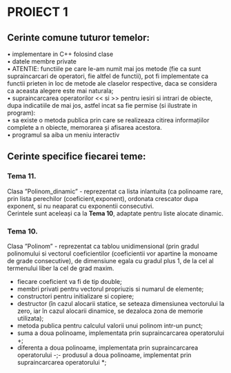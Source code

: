 # PROIECT 1

## Cerinte comune tuturor temelor:
• implementare in C++ folosind clase <br>
• datele membre private <br>
• ATENTIE: functiile pe care le-am numit mai jos metode (fie ca sunt supraincarcari de 
operatori, fie altfel de functii), pot fi implementate ca functii prieten in loc de metode ale claselor 
respective, daca se considera ca aceasta alegere este mai naturala; <br>
• supraincarcarea operatorilor << si >> pentru iesiri si intrari de obiecte, dupa indicatiile de 
mai jos, astfel incat sa fie permise (si ilustrate in program): <br>
• sa existe o metoda publica prin care se realizeaza citirea informațiilor complete a n obiecte, 
memorarea și afisarea acestora. <br>
• programul sa aiba un meniu interactiv <br>

## Cerinte specifice fiecarei teme:
### Tema 11.
Clasa ”Polinom_dinamic” - reprezentat ca lista inlantuita (ca polinoame rare, prin lista 
perechilor (coeficient,exponent), ordonata crescator dupa exponent, si nu neaparat cu exponentii 
consecutivi. <br>
Cerintele sunt aceleași ca la <b>Tema 10</b>, adaptate pentru liste alocate dinamic.  <br>

### Tema 10. 
Clasa ”Polinom” - reprezentat ca tablou unidimensional (prin gradul polinomului si 
vectorul coeficientilor (coeficientii vor apartine la monoame de grade consecutive), de dimensiune 
egala cu gradul plus 1, de la cel al termenului liber la cel de grad maxim. <br>
- fiecare coeficient va fi de tip double; <br>
- membri privati pentru vectorul propriuzis si numarul de elemente; <br>
 - constructori pentru initializare si copiere; <br>
- destructor (în cazul alocarii statice, se seteaza dimensiunea vectorului la zero, iar în cazul 
alocarii dinamice, se dezaloca zona de memorie utilizata); <br>
- metoda publica pentru calculul valorii unui polinom intr-un punct; <br>
- suma a doua polinoame, implementata prin supraincarcarea operatorului +; <br>
- diferenta a doua polinoame, implementata prin supraincarcarea operatorului -;- produsul a doua polinoame, implementat prin supraincarcarea operatorului *; <br>
